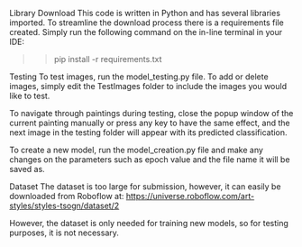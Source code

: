 Library Download
This code is written in Python and has several libraries imported. To streamline the download process there is a requirements file created. Simply run the following command on the in-line terminal in your IDE:

>> pip install -r requirements.txt

Testing
To test images, run the model_testing.py file. To add or delete images, simply edit the TestImages folder to include the images you would like to test. 

To navigate through paintings during testing, close the popup window of the current painting manually or press any key to have the same effect, and the next image in the testing folder will appear with its predicted classification. 

To create a new model, run the model_creation.py file and make any changes on the parameters such as epoch value and the file name it will be saved as. 

Dataset
The dataset is too large for submission, however, it can easily be downloaded from Roboflow at: https://universe.roboflow.com/art-styles/styles-tsogn/dataset/2 

However, the dataset is only needed for training new models, so for testing purposes, it is not necessary. 

